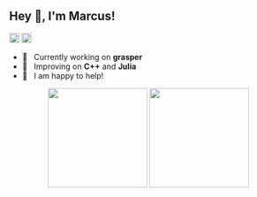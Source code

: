 ## Hey 👋, I'm Marcus!

<a href='https://stackoverflow.com/users/11304860/mk2112'><img alt="stackoverflow" src="https://user-images.githubusercontent.com/29037335/132999076-ab4a3563-2a72-40b2-b024-8a1f2f184252.png" height='18px'/></a>
<a href='https://www.kaggle.com/mk2112/'><img alt="kaggle" src="https://user-images.githubusercontent.com/29037335/132999072-f5094270-4304-4c64-9bed-038649573522.png" height='18px'/></a>

- 🔭 &nbsp; Currently working on **grasper**
- 🌱 &nbsp; Improving on **C++** and **Julia**
- 💬 &nbsp; I am happy to help!

<p align="center">
  <img height="180em" src="https://github-readme-stats.vercel.app/api?username=MK2112&hide_border=true&count_private=true&show_icons=true&theme=dark" align = "center"/>
  <img height="180em" src="https://github-readme-stats.vercel.app/api/top-langs?username=MK2112&show_icons=true&locale=en&layout=compact&hide_border=true&theme=dark" align = "center"/>
</p>
